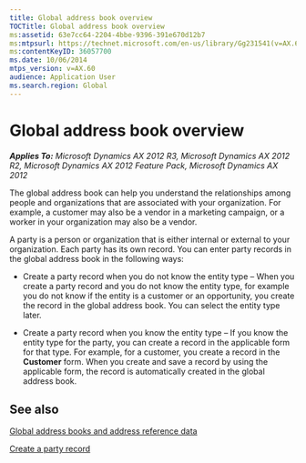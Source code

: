 ```yaml
---
title: Global address book overview
TOCTitle: Global address book overview
ms:assetid: 63e7cc64-2204-4bbe-9396-391e670d12b7
ms:mtpsurl: https://technet.microsoft.com/en-us/library/Gg231541(v=AX.60)
ms:contentKeyID: 36057700
ms.date: 10/06/2014
mtps_version: v=AX.60
audience: Application User
ms.search.region: Global
---
```


# Global address book overview 


_**Applies To:** Microsoft Dynamics AX 2012 R3, Microsoft Dynamics AX 2012 R2, Microsoft Dynamics AX 2012 Feature Pack, Microsoft Dynamics AX 2012_

The global address book can help you understand the relationships among people and organizations that are associated with your organization. For example, a customer may also be a vendor in a marketing campaign, or a worker in your organization may also be a vendor.

A party is a person or organization that is either internal or external to your organization. Each party has its own record. You can enter party records in the global address book in the following ways:

  - Create a party record when you do not know the entity type – When you create a party record and you do not know the entity type, for example you do not know if the entity is a customer or an opportunity, you create the record in the global address book. You can select the entity type later.

  - Create a party record when you know the entity type – If you know the entity type for the party, you can create a record in the applicable form for that type. For example, for a customer, you create a record in the **Customer** form. When you create and save a record by using the applicable form, the record is automatically created in the global address book.

## See also

[Global address books and address reference data](global-address-books-and-address-reference-data.md)

[Create a party record](create-a-party-record.md)

  


